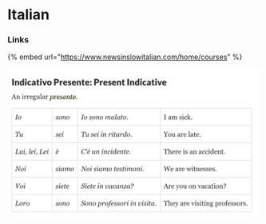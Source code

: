 # Italian

### Links

{% embed url="https://www.newsinslowitalian.com/home/courses" %}



![](../../.gitbook/assets/screenshot-2020-07-19-at-16.49.11.png)

